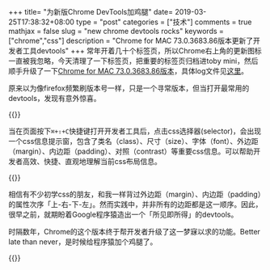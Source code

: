 +++
title= "为新版Chrome DevTools加鸡腿"
date= 2019-03-25T17:38:32+08:00
type = "post"
categories = ["技术"]
comments = true
mathjax = false
slug = "new chrome devtools rocks"
keywords = ["chrome","css"]
description = "Chrome for MAC 73.0.3683.86版本更新了开发者工具devtools"
+++
常年开着几十个标签页，所以Chrome右上角的更新图标一直被我忽略，今天清理了一下标签页，把重要的标签页归档进toby mini，然后顺手升级了一下[Chrome for MAC 73.0.3683.86版本](https://chromereleases.googleblog.com/2019/03/stable-channel-update-for-desktop_20.html)，具体log文件见[这里](https://chromium.googlesource.com/chromium/src/+log/73.0.3683.75..73.0.3683.86?pretty=fuller&n=10000)。

原来以为像firefox频繁刷版本号一样，只是一个寻常版本，但当打开最常用的devtools，发现有意外惊喜。
<!--more-->
{{<img src="https://ian2.oss-cn-hangzhou.aliyuncs.com/clt6/2019-03-25%20at%2018.24.jpg" alt="">}}

当在页面按下`⌘+⇧+C`快捷键打开开发者工具后，点击css选择器(selector)，会出现一个css信息提示窗，包含了类名（class）、尺寸（size）、字体（font）、外边距（margin）、内边距（padding）、对照（contrast）等重要css信息。可以帮助开发者高效、快捷、直观地理解当前css布局信息。

{{<img src="https://ian2.oss-cn-hangzhou.aliyuncs.com/clt6/2019-03-25%20at%2018.31.jpg" alt="">}}

相信有不少初学css的朋友，和我一样背过外边距（margin）、内边距（padding）的属性次序「上-右-下-左」。然而实践中，并非所有的边距都是这一顺序。因此，很早之前，就期盼着Google程序猿造出一个「所见即所得」的devtools。

时隔数年，Chrome的这个版本终于帮开发者升级了这一梦寐以求的功能。Better late than never，是时候给程序猿加个鸡腿了。

{{<img src="https://ian2.oss-cn-hangzhou.aliyuncs.com/clt6/2019-03-25%20at%2018.42.jpg" alt="">}}
